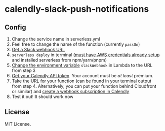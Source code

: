 # calendly-slack-push-notifications

## Config
1. Change the service name in serverless.yml
2. Feel free to change the name of the function (currently `passOn`)
3. [Get a Slack webhook URL](https://api.slack.com/incoming-webhooks) 
4. `serverless deploy` in terminal ([must have AWS credentials already setup](https://serverless.com/framework/docs/providers/aws/guide/credentials/) and installed serverless from npm/yarn/pnpm)
5. [Change the environment variable](https://docs.aws.amazon.com/lambda/latest/dg/env_variables.html) `slackWebhook` in Lambda to the URL from step 3 
5. [Get your Calendly API token](https://developer.calendly.com/docs/getting-your-authentication-token). Your account must be *at least* premium. 
6. Take the URL for your function (can be found in your terminal output from step 4. Alternatively, you can put your function behind Cloudfront or similar) and [create a webhook subscription in Calendly](https://developer.calendly.com/docs/webhook-subscriptions)
7. Test it out! It should work now

## License
MIT License. 